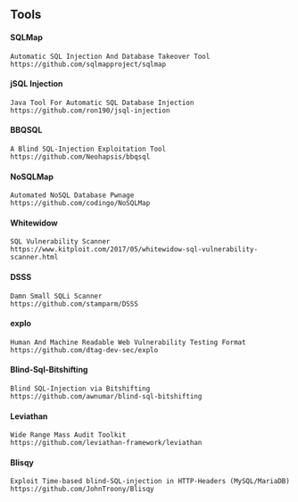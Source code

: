   ## Tools
   #### SQLMap 
    Automatic SQL Injection And Database Takeover Tool
    https://github.com/sqlmapproject/sqlmap
    
   #### jSQL Injection 
    Java Tool For Automatic SQL Database Injection
    https://github.com/ron190/jsql-injection
    
   #### BBQSQL 
    A Blind SQL-Injection Exploitation Tool
    https://github.com/Neohapsis/bbqsql
    
   #### NoSQLMap 
    Automated NoSQL Database Pwnage
    https://github.com/codingo/NoSQLMap
    
   #### Whitewidow 
    SQL Vulnerability Scanner
    https://www.kitploit.com/2017/05/whitewidow-sql-vulnerability-scanner.html
    
   #### DSSS 
    Damn Small SQLi Scanner
    https://github.com/stamparm/DSSS
    
   #### explo 
    Human And Machine Readable Web Vulnerability Testing Format
    https://github.com/dtag-dev-sec/explo
    
   #### Blind-Sql-Bitshifting 
    Blind SQL-Injection via Bitshifting
    https://github.com/awnumar/blind-sql-bitshifting
    
   #### Leviathan 
    Wide Range Mass Audit Toolkit
    https://github.com/leviathan-framework/leviathan
    
   #### Blisqy 
    Exploit Time-based blind-SQL-injection in HTTP-Headers (MySQL/MariaDB)
    https://github.com/JohnTroony/Blisqy
    
